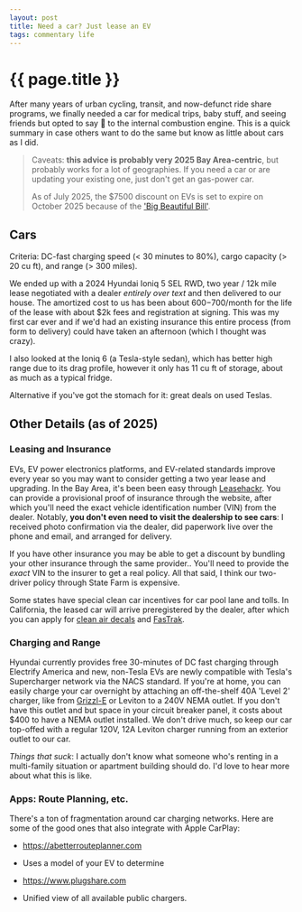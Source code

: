 ```yaml
---
layout: post
title: Need a car? Just lease an EV
tags: commentary life
---
```


# {{ page.title }}

After many years of urban cycling, transit, and now-defunct ride share programs,
we finally needed a car for medical trips, baby stuff, and seeing friends but
opted to say 🙅 to the internal combustion engine. This is a quick summary in
case others want to do the same but know as little about cars as I did.

> Caveats: **this advice is probably very 2025 Bay Area-centric**, but probably
> works for a lot of geographies. If you need a car or are updating your existing
> one, just don't get an gas-power car.
>
> As of July 2025, the $7500 discount on EVs is set to expire on October 2025
> because of the ['Big Beautiful Bill'][bbb].

[bbb]: https://leasehackr.com/blog/2025/7/18/ev-discounts-deepen-after-big-beautiful-bill-passes

## Cars

Criteria: DC-fast charging speed (< 30 minutes to 80%), cargo capacity (> 20 cu
ft), and range (> 300 miles).

We ended up with a 2024 Hyundai Ioniq 5 SEL RWD, two year / 12k mile lease
negotiated with a dealer *entirely over text* and then delivered to our
house. The amortized cost to us has been about $600-$700/month for the life of
the lease with about $2k fees and registration at signing. This was my first car
ever and if we'd had an existing insurance this entire process (from form to
delivery) could have taken an afternoon (which I thought was crazy).

I also looked at the Ioniq 6 (a Tesla-style sedan), which has better high range
due to its drag profile, however it only has 11 cu ft of storage, about as much
as a typical fridge.

Alternative if you've got the stomach for it: great deals on used Teslas.

## Other Details (as of 2025)

### Leasing and Insurance

EVs, EV power electronics platforms, and EV-related standards improve every year
so you may want to consider getting a two year lease and upgrading. In the Bay
Area, it's been been easy through [Leasehackr](https://leasehackr.com). You can
provide a provisional proof of insurance through the website, after which you'll
need the exact vehicle identification number (VIN) from the dealer. Notably,
**you don't even need to visit the dealership to see cars**: I received photo
confirmation via the dealer, did paperwork live over the phone and email, and
arranged for delivery.

If you have other insurance you may be able to get a discount by bundling your
other insurance through the same provider.. You'll need to provide the *exact*
VIN to the insurer to get a real policy. All that said, I think our two-driver
policy through State Farm is expensive.

Some states have special clean car incentives for car pool lane and tolls. In
California, the leased car will arrive preregistered by the dealer, after which
you can apply for [clean air decals][decals] and [FasTrak][fastrak].

### Charging and Range

Hyundai currently provides free 30-minutes of DC fast charging through Electrify
America and new, non-Tesla EVs are newly compatible with Tesla's Supercharger
network via the NACS standard. If you're at home, you can easily charge your car
overnight by attaching an off-the-shelf 40A 'Level 2' charger, like from
[Grizzl-E][grizzle] or Leviton to a 240V NEMA outlet. If you don't have this
outlet and but space in your circuit breaker panel, it costs about $400 to have
a NEMA outlet installed. We don't drive much, so keep our car top-offed with a
regular 120V, 12A Leviton charger running from an exterior outlet to our car.

*Things that suck*: I actually don't know what someone who's renting in a
multi-family situation or apartment building should do. I'd love to hear more
about what this is like.

### Apps: Route Planning, etc.

There's a ton of fragmentation around car charging networks. Here are some of
the good ones that also integrate with Apple CarPlay:

  * https://abetterrouteplanner.com
  - Uses a model of your EV to determine
  * https://www.plugshare.com
  - Unified view of all available public chargers.

[fastrak]: https://www.bayareafastrak.org/en/help/clean-air-vehicles-guide.shtml
[decals]: https://www.dmv.ca.gov/portal/vehicle-registration/license-plates-decals-and-placards/clean-air-vehicle-decals-for-using-carpool-lanes/
[rolldown]: https://www.reddit.com/r/electricvehicles/comments/u8enlo/i_did_rolldown_testing_on_the_ioniq_5_to_create/
[nacs]: https://en.wikipedia.org/wiki/North_American_Charging_System
[grizzle]: https://grizzl-e.com/products/grizzl-e-mini/
[pge]: https://www.pge.com/en/account/rate-plans/find-your-best-rate-plan/electric-vehicles.html#evResRates
